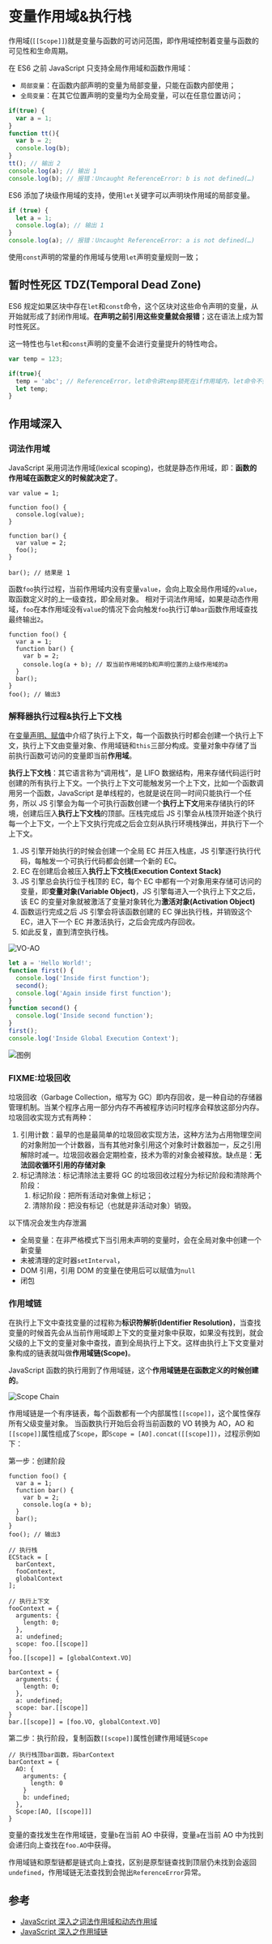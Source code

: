 # 变量作用域&执行栈

作用域(`[[Scope]]`)就是变量与函数的可访问范围，即作用域控制着变量与函数的可见性和生命周期。

在 ES6 之前 JavaScript 只支持全局作用域和函数作用域：

- `局部变量`：在函数内部声明的变量为局部变量，只能在函数内部使用；
- `全局变量`：在其它位置声明的变量均为全局变量，可以在任意位置访问；

```JavaScript
if(true) {
  var a = 1;
}
function tt(){
  var b = 2;
  console.log(b);
}
tt(); // 输出 2
console.log(a); // 输出 1
console.log(b); // 报错：Uncaught ReferenceError: b is not defined(…)
```

ES6 添加了块级作用域的支持，使用`let`关键字可以声明块作用域的局部变量。

```JavaScript
if (true) {
  let a = 1;
  console.log(a); // 输出 1
}
console.log(a); // 报错：Uncaught ReferenceError: a is not defined(…)
```

使用`const`声明的常量的作用域与使用`let`声明变量规则一致；

## 暂时性死区 TDZ(Temporal Dead Zone)

ES6 规定如果区块中存在`let`和`const`命令，这个区块对这些命令声明的变量，从开始就形成了封闭作用域。**在声明之前引用这些变量就会报错**；这在语法上成为暂时性死区。

这一特性也与`let`和`const`声明的变量不会进行变量提升的特性吻合。

```JavaScript
var temp = 123;

if(true){
  temp = 'abc'; // ReferenceError，let命令讲temp锁死在if作用域内，let命令不会发生变量提升所以报错
  let temp;
}
```

## 作用域深入

### 词法作用域

JavaScript 采用词法作用域(lexical scoping)，也就是静态作用域，即：**函数的作用域在函数定义的时候就决定了**。

```JS
var value = 1;

function foo() {
  console.log(value);
}

function bar() {
  var value = 2;
  foo();
}

bar(); // 结果是 1
```

函数`foo`执行过程，当前作用域内没有变量`value`，会向上取全局作用域的`value`，取函数定义时的上一级查找，即全局对象。
相对于词法作用域，如果是动态作用域，`foo`在本作用域没有`value`的情况下会向触发`foo`执行订单`bar`函数作用域查找最终输出`2`。

```JS
function foo() {
  var a = 1;
  function bar() {
    var b = 2;
    console.log(a + b); // 取当前作用域的b和声明位置的上级作用域的a
  }
  bar();
}
foo(); // 输出3
```

### 解释器执行过程&执行上下文栈

在[变量声明、赋值](./01-变量声明、赋值.md)中介绍了执行上下文，每一个函数执行时都会创建一个执行上下文，执行上下文由变量对象、作用域链和`this`三部分构成。变量对象中存储了当前执行函数可访问的变量即当前**作用域**。

**执行上下文栈**：其它语言称为“调用栈”，是 LIFO 数据结构，用来存储代码运行时创建的所有执行上下文。一个执行上下文可能触发另一个上下文，比如一个函数调用另一个函数，JavaScript 是单线程的，也就是说在同一时间只能执行一个任务，所以 JS 引擎会为每一个可执行函数创建一个**执行上下文**用来存储执行的环境，创建后压入**执行上下文栈**的顶部。压栈完成后 JS 引擎会从栈顶开始逐个执行每一个上下文，一个上下文执行完成之后会立刻从执行环境栈弹出，并执行下一个上下文。

1. JS 引擎开始执行的时候会创建一个全局 EC 并压入栈底，JS 引擎逐行执行代码，每触发一个可执行代码都会创建一个新的 EC。
2. EC 在创建后会被压入**执行上下文栈(Execution Context Stack)**
3. JS 引擎总会执行位于栈顶的 EC，每个 EC 中都有一个对象用来存储可访问的变量，即**变量对象(Variable Object)**，JS 引擎每进入一个执行上下文之后，该 EC 的变量对象就被激活了变量对象转化为**激活对象(Activation Object)**
4. 函数运行完成之后 JS 引擎会将该函数创建的 EC 弹出执行栈，并销毁这个 EC，进入下一个 EC 并激活执行，之后会完成内存回收。
5. 如此反复，直到清空执行栈。

![VO-AO](../../assets/images/js/js-vo-ao.png)

```JavaScript
let a = 'Hello World!';
function first() {
  console.log('Inside first function');
  second();
  console.log('Again inside first function');
}
function second() {
  console.log('Inside second function');
}
first();
console.log('Inside Global Execution Context');
```

![图例](../../assets/images/js/ExecutionContextStack.png)

### FIXME:垃圾回收

垃圾回收（Garbage Collection，缩写为 GC）即内存回收，是一种自动的存储器管理机制。当某个程序占用一部分内存不再被程序访问时程序会释放这部分内存。垃圾回收实现方式有两种：

1. 引用计数：最早的也是最简单的垃圾回收实现方法，这种方法为占用物理空间的对象附加一个计数器，当有其他对象引用这个对象时计数器加一，反之引用解除时减一。垃圾回收器会定期检查，技术为零的对象会被释放。缺点是：**无法回收循环引用的存储对象**
2. 标记清除法：标记清除法主要将 GC 的垃圾回收过程分为标记阶段和清除两个阶段：
   1. 标记阶段：把所有活动对象做上标记；
   2. 清除阶段：把没有标记（也就是非活动对象）销毁。

以下情况会发生内存泄漏

- 全局变量：在非严格模式下当引用未声明的变量时，会在全局对象中创建一个新变量
- 未被清理的定时器`setInterval`，
- DOM 引用，引用 DOM 的变量在使用后可以赋值为`null`
- 闭包

### 作用域链

在执行上下文中查找变量的过程称为**标识符解析(Identifier Resolution)**，当查找变量的时候首先会从当前作用域即上下文的变量对象中获取，如果没有找到，就会父级的上下文的变量对象中查找，直到全局执行上下文。这样由执行上下文变量对象构成的链表就叫做**作用域链(Scope)**。

JavaScript 函数的执行用到了作用域链，这个**作用域链是在函数定义的时候创建的**。

![Scope Chain](../../assets/images/js/scope_chain.png)

作用域链是一个有序链表，每个函数都有一个内部属性`[[scope]]`，这个属性保存所有父级变量对象。
当函数执行开始后会将当前函数的 VO 转换为 AO，AO 和`[[scope]]`属性组成了`Scope`，即`Scope = [AO].concat([[scope]])`，过程示例如下：

第一步：创建阶段

```JS
function foo() {
  var a = 1;
  function bar() {
    var b = 2;
    console.log(a + b);
  }
  bar();
}
foo(); // 输出3

// 执行栈
ECStack = [
  barContext,
  fooContext,
  globalContext
];

// 执行上下文
fooContext = {
  arguments: {
    length: 0;
  },
  a: undefined;
  scope: foo.[[scope]]
}
foo.[[scope]] = [globalContext.VO]

barContext = {
  arguments: {
    length: 0;
  },
  a: undefined;
  scope: bar.[[scope]]
}
bar.[[scope]] = [foo.VO, globalContext.VO]
```

第二步：执行阶段，复制函数`[[scope]]`属性创建作用域链`Scope`

```JS
// 执行栈顶bar函数，将barContext
barContext = {
  AO: {
    arguments: {
      length: 0
    }
    b: undefined;
  },
  Scope:[AO, [[scope]]]
}
```

变量的查找发生在作用域链，变量`b`在当前 AO 中获得，变量`a`在当前 AO 中为找到会递归向上查找在`foo.AO`中获得。

作用域链和原型链都是链式向上查找，区别是原型链查找到顶层仍未找到会返回`undefined`，作用域链无法查找到会抛出`ReferenceError`异常。

## 参考

- [JavaScript 深入之词法作用域和动态作用域](https://github.com/mqyqingfeng/Blog/issues/3)
- [JavaScript 深入之作用域链](https://github.com/mqyqingfeng/Blog/issues/6)

